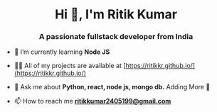 <h1 align="center">Hi 👋, I'm Ritik Kumar</h1>
<h3 align="center">A passionate fullstack developer from India</h3>

- 🌱 I’m currently learning **Node JS**

- 👨‍💻 All of my projects are available at [https://ritikkr.github.io/](https://ritikkr.github.io/)

- 💬 Ask me about **Python, react, node js, mongo db.** Adding More 🚀

- 📫 How to reach me **ritikkumar2405199@gmail.com**




